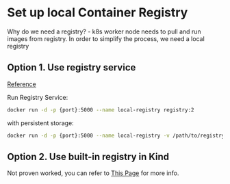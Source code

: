 # Set up local Container Registry

Why do we need a registry? - k8s worker node needs to pull and run images from registry. In order to simplify the process, we need a local registry

## Option 1. Use registry service
[Reference](https://hub.docker.com/_/registry)

Run Registry Service:
```bash
docker run -d -p {port}:5000 --name local-registry registry:2
```

with persistent storage:
```bash
docker run -d -p {port}:5000 --name local-registry -v /path/to/registry-data:/var/lib/registry registry:2
```

## Option 2. Use built-in registry in Kind

Not proven worked, you can refer to [This Page](https://kind.sigs.k8s.io/docs/user/local-registry/) for more info.


